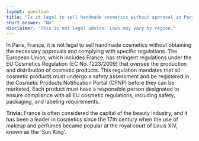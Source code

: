 ```yaml
---
layout: question
title: "Is it legal to sell handmade cosmetics without approval in Paris, France?"
short_answer: "No"
disclaimer: "This is not legal advice. Laws may vary by region."
---
```


In Paris, France, it is not legal to sell handmade cosmetics without obtaining the necessary approvals and complying with specific regulations. The European Union, which includes France, has stringent regulations under the EU Cosmetics Regulation (EC No. 1223/2009) that oversee the production and distribution of cosmetic products. This regulation mandates that all cosmetic products must undergo a safety assessment and be registered in the Cosmetic Products Notification Portal (CPNP) before they can be marketed. Each product must have a responsible person designated to ensure compliance with all EU cosmetic regulations, including safety, packaging, and labeling requirements.

**Trivia:** France is often considered the capital of the beauty industry, and it has been a leader in cosmetics since the 17th century when the use of makeup and perfumes became popular at the royal court of Louis XIV, known as the 'Sun King'.
